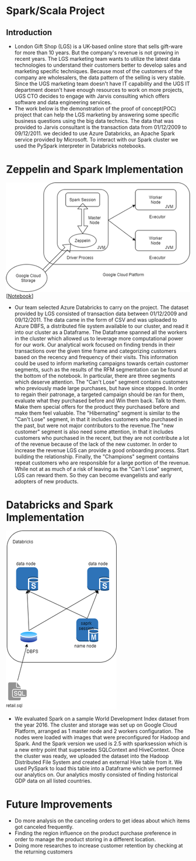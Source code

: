 # Spark/Scala Project
## Introduction
- London Gift Shop (LGS) is a UK-based online store that sells gift-ware for more than 10 years. But the company's revenue is not growing in recent years. The LGS marketing team wants to utilize the latest data technologies to understand their customers better to develop sales and marketing specific techniques. Because most of the customers of the company are wholesalers, the data pattern of the selling is very stable. Since the UGS marketing team doesn't have IT capability and the UGS IT department doesn't have enough resources to work on more projects, UGS CTO decides to engage with Jarvis consulting which offers software and data engineering services.
- The work below is the demonstration of the proof of concept(POC) project that can help the LGS marketing by answering some specific business questions using the big data technics. The data that was provided to Jarvis consultant is the transaction data from 01/12/2009 to 09/12/2011. we decided to use Azure Databricks, an Apache Spark service provided by Microsoft. To interact with our Spark cluster we used the PySpark interpreter in Databricks notebooks.


# Zeppelin and Spark Implementation
![zeppelin](.assets/Zeppelin&Spark_diagram.png)
[[Notebook](https://github.com/jarviscanada/jarvis_data_eng_shawn/blob/feature/Spark/spark/notebook/Retail%20Data%20Analytics%20with%20PySpark.ipynb)]
- Our team selected Azure Databricks to carry on the project. The dataset provided by LGS consisted of transaction data between 01/12/2009 and 09/12/2011. The data came in the form of CSV and was uploaded to Azure DBFS, a distributed file system available to our cluster, and read it into our cluster as a Dataframe. The Dataframe spanned all the workers in the cluster which allowed us to leverage more computational power for our work. Our analytical work focused on finding trends in their transactions over the given time frame and categorizing customers based on the recency and frequency of their visits. This information could be used to inform marketing campaigns towards certain customer segments, such as the results of the RFM segmentation can be found at the bottom of the notebook. In particular, there are three segments which deserve attention. The "Can't Lose" segment contains customers who previously made large purchases, but have since stopped. In order to regain their patronage, a targeted campaign should be ran for them, evaluate what they purchased before and Win them back. Talk to them. Make them special offers for the product they purchased before and make them feel valuable. The "Hibernating" segment is similar to the "Can't Lose" segment, in that it includes customers who purchased in the past, but were not major contributors to the revenue.The "new customer" segment is also need some attention, in that it includes customers who purchased in the recent, but they are not contribute a lot of the revenue because of the lack of the new customer. In order to increase the revenue LGS can provide a good onboarding process. Start building the relationship. Finally, the "Champions" segment contains repeat customers who are responsible for a large portion of the revenue. While not at as much of a risk of leaving as the "Can't Lose" segment, LGS can reward them. So they can become evangelists and early adopters of new products.


# Databricks and Spark Implementation
![zeppelin](.assets/databricks&spark.png)
- We evaluated Spark on a sample World Development Index dataset from the year 2016. The cluster and storage was set up on Google Cloud Platform, arranged as 1 master node and 2 workers configuration. The nodes were loaded with images that were preconfigured for Hadoop and Spark. And the Spark version we used is 2.5 with sparksession which is a new entry point that supersedes SQLContext and HiveContext. Once the cluster was ready, we uploaded the dataset into the Hadoop Distributed File System and created an external Hive table from it. We used PySpark to load this table into a Dataframe which we performed our analytics on. Our analytics mostly consisted of finding historical GDP data on all listed countries.

# Future Improvements
- Do more analysis on the canceling orders to get ideas about which items got canceled frequently.
- Finding the region influence on the product purchase preference in order to manage the product storing in a different location.
- Doing more researches to increase customer retention by checking at the returning customers
